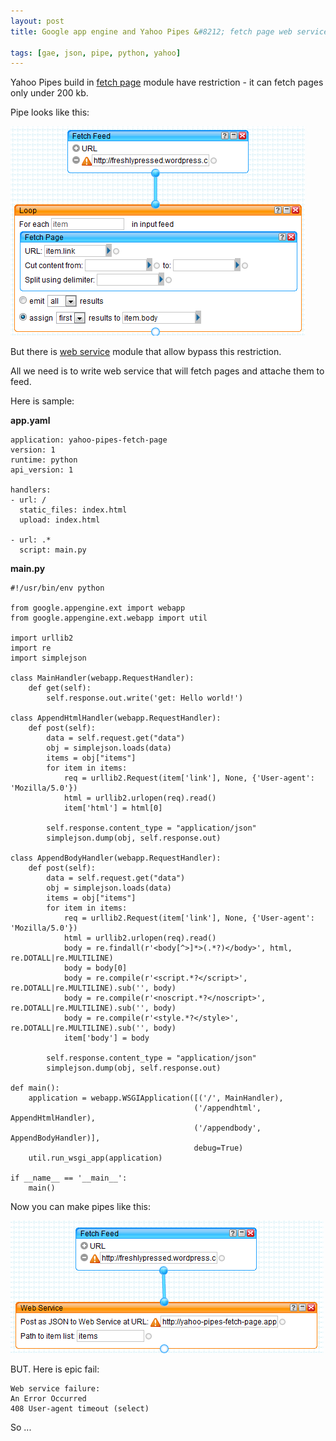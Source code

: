 ```yaml
---
layout: post
title: Google app engine and Yahoo Pipes &#8212; fetch page web service

tags: [gae, json, pipe, python, yahoo]
---
```


Yahoo Pipes build in [fetch page](http://pipes.yahoo.com/pipes/docs?doc=sources#FetchPage) module have restriction - it can fetch pages only under 200 kb.

Pipe looks like this:

![screenshot](/images/wp/113.png)

But there is [web service](http://pipes.yahoo.com/pipes/docs?doc=operators#WebService) module that allow bypass this restriction.

All we need is to write web service that will fetch pages and attache them to feed.

Here is sample:

**app.yaml**

    application: yahoo-pipes-fetch-page
    version: 1
    runtime: python
    api_version: 1

    handlers:
    - url: /
      static_files: index.html
      upload: index.html

    - url: .*
      script: main.py

**main.py**

    #!/usr/bin/env python

    from google.appengine.ext import webapp
    from google.appengine.ext.webapp import util

    import urllib2
    import re
    import simplejson

    class MainHandler(webapp.RequestHandler):
        def get(self):
            self.response.out.write('get: Hello world!')

    class AppendHtmlHandler(webapp.RequestHandler):
        def post(self):
            data = self.request.get("data")
            obj = simplejson.loads(data)
            items = obj["items"]
            for item in items:
                req = urllib2.Request(item['link'], None, {'User-agent': 'Mozilla/5.0'})
                html = urllib2.urlopen(req).read()
                item['html'] = html[0]

            self.response.content_type = "application/json"
            simplejson.dump(obj, self.response.out)

    class AppendBodyHandler(webapp.RequestHandler):
        def post(self):
            data = self.request.get("data")
            obj = simplejson.loads(data)
            items = obj["items"]
            for item in items:
                req = urllib2.Request(item['link'], None, {'User-agent': 'Mozilla/5.0'})
                html = urllib2.urlopen(req).read()
                body = re.findall(r'<body[^>]*>(.*?)</body>', html, re.DOTALL|re.MULTILINE)
                body = body[0]
                body = re.compile(r'<script.*?</script>', re.DOTALL|re.MULTILINE).sub('', body)
                body = re.compile(r'<noscript.*?</noscript>', re.DOTALL|re.MULTILINE).sub('', body)
                body = re.compile(r'<style.*?</style>', re.DOTALL|re.MULTILINE).sub('', body)
                item['body'] = body

            self.response.content_type = "application/json"
            simplejson.dump(obj, self.response.out)

    def main():
        application = webapp.WSGIApplication([('/', MainHandler),
                                             ('/appendhtml', AppendHtmlHandler),
                                             ('/appendbody', AppendBodyHandler)],
                                             debug=True)
        util.run_wsgi_app(application)

    if __name__ == '__main__':
        main()

Now you can make pipes like this:

![screenshot](/images/wp/25.png)

BUT. Here is epic fail:

    Web service failure:
    An Error Occurred
    408 User-agent timeout (select)

So ...
